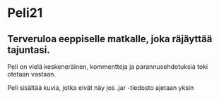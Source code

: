 Peli21
======

## Terveruloa eeppiselle matkalle, joka räjäyttää tajuntasi.


Peli on vielä keskeneräinen, kommentteja ja parannusehdotuksia toki otetaan vastaan.

Peli sisältää kuvia, jotka eivät näy jos .jar -tiedosto ajetaan yksin